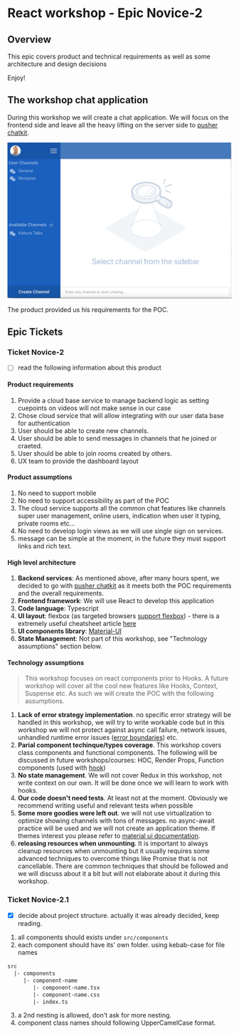 # React workshop - Epic Novice-2

## Overview
This epic covers product and technical requirements as well as some architecture and design decisions

Enjoy!

## The workshop chat application
During this workshop we will create a chat application. We will focus on the frontend side and leave all the heavy lifting on the server side to [pusher chatkit](https://pusher.com/chatkit).

![chat app](../images/react-workshop-app-1.jpg)

The product provided us his requirements for the POC. 

## Epic Tickets

### Ticket Novice-2 
- [ ] read the following information about this product

#### Product requirements
1. Provide a cloud base service to manage backend logic as setting cuepoints on videos will not make sense in our case 
2.  Chose cloud service that will allow integrating with our user data base for authentication
3. User should be able to create new channels.
4. User should be able to send messages in channels that he joined or craeted.
5. User should be able to join rooms created by others.
6. UX team to provide the dashboard layout


#### Product assumptions
1. No need to support mobile 
2. No need to support accessibility as part of the POC
3. The cloud service supports all the common chat features like channels super user management, online users, indication when user it typing, private rooms etc...
4. No need to develop login views as we will use single sign on services.
5. message can be simple at the moment, in the future they must support links and rich text.

#### High level architecture
1. **Backend services**: As mentioned above, after many hours spent, we decided to go with [pusher chatkit](https://pusher.com/chatkit) as it meets both the POC requirements and the overall requirements.
2. **Frontend framework**: We will use React to develop this application
3. **Code language**: Typescript
4. **UI layout**: flexbox (as targeted browsers [support flexbox](https://caniuse.com/#feat=flexbox)) - there is a extremely useful cheatsheet article [here](https://css-tricks.com/snippets/css/a-guide-to-flexbox/)
 5. **UI components library**: [Material-UI](https://material-ui.com/)
 6. **State Management**: Not part of this workshop, see "Technology assumptions" section below.

#### Technology assumptions
> This workshop focuses on react components prior to Hooks. A future workshop will cover all the cool new features like Hooks, Context, Suspense etc. As such we will create the POC with the following assumptions.

1. **Lack of error strategy implementation**. no specific error strategy will be handled in this workshop, we will try to write workable code but in this workshop we will not protect against async call failure, network issues, unhandled runtime error issues ([error boundaries](https://reactjs.org/docs/error-boundaries.html)) etc.
2. **Parial component techinque/types coverage**. This workshop covers class components and functional components. The following will be discussed in future workshops/courses: HOC, Render Props, Function components (used with [hook](https://reactjs.org/docs/hooks-intro.html))
 3. **No state management**. We will not cover Redux in this workshop, not write context on our own. It will be done once we will learn to work with hooks.
4. **Our code doesn't need tests**. At least not at the moment. Obviously we recommend writing useful and relevant tests when possible
5. **Some more goodies were left out**. we will not use virtualization to optimize showing channels with tons of messages. no async-await practice will be used and we will not create an application theme. If themes interest you please refer to [material ui documentation](https://material-ui.com/customization/themes/).
6. **releasing resources when unmounting**. It is important to always cleanup resources when unmounting but it usually requires some advanced techniques to overcome things like Promise that is not cancellable. There are common techniques that should be followed and we will discuss about it a bit but will not elaborate about it during this workshop.

### Ticket Novice-2.1
- [x] decide about project structure. actually it was already decided, keep reading.

1. all components should exists under `src/components`
2. each component should have its' own folder. using kebab-case for file names
```
src
  |- components
     |- component-name
        |- component-name.tsx
        |- component-name.css
        |- index.ts
```
3. a 2nd nesting is allowed, don't ask for more nesting.
4. component class names should following UpperCamelCase format.
